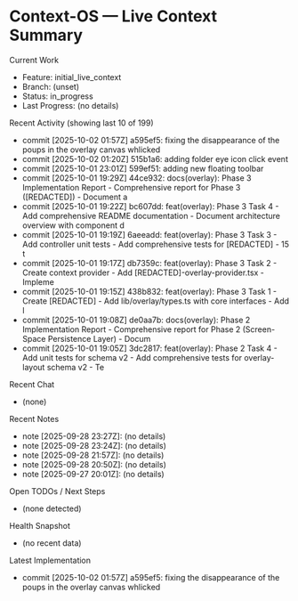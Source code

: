 # Context-OS — Live Context Summary

Current Work
- Feature: initial_live_context
- Branch: (unset)
- Status: in_progress
- Last Progress: (no details)

Recent Activity (showing last 10 of 199)
- commit [2025-10-02 01:57Z] a595ef5: fixing the disappearance of the poups in the overlay canvas whlicked
- commit [2025-10-02 01:20Z] 515b1a6: adding folder eye icon click event
- commit [2025-10-01 23:01Z] 599ef51: adding new floating toolbar
- commit [2025-10-01 19:29Z] 44ce932: docs(overlay): Phase 3 Implementation Report - Comprehensive report for Phase 3 ([REDACTED]) - Document a
- commit [2025-10-01 19:22Z] bc607dd: feat(overlay): Phase 3 Task 4 - Add comprehensive README documentation - Document architecture overview with component d
- commit [2025-10-01 19:19Z] 6aeeadd: feat(overlay): Phase 3 Task 3 - Add controller unit tests - Add comprehensive tests for [REDACTED] - 15 t
- commit [2025-10-01 19:17Z] db7359c: feat(overlay): Phase 3 Task 2 - Create context provider - Add [REDACTED]-overlay-provider.tsx - Impleme
- commit [2025-10-01 19:15Z] 438b832: feat(overlay): Phase 3 Task 1 - Create [REDACTED] - Add lib/overlay/types.ts with core interfaces - Add l
- commit [2025-10-01 19:08Z] de0aa7b: docs(overlay): Phase 2 Implementation Report - Comprehensive report for Phase 2 (Screen-Space Persistence Layer) - Docum
- commit [2025-10-01 19:05Z] 3dc2817: feat(overlay): Phase 2 Task 4 - Add unit tests for schema v2 - Add comprehensive tests for overlay-layout schema v2 - Te

Recent Chat
- (none)

Recent Notes
- note [2025-09-28 23:27Z]: (no details)
- note [2025-09-28 23:24Z]: (no details)
- note [2025-09-28 21:57Z]: (no details)
- note [2025-09-28 20:50Z]: (no details)
- note [2025-09-27 20:01Z]: (no details)

Open TODOs / Next Steps
- (none detected)

Health Snapshot
- (no recent data)

Latest Implementation
- commit [2025-10-02 01:57Z] a595ef5: fixing the disappearance of the poups in the overlay canvas whlicked
